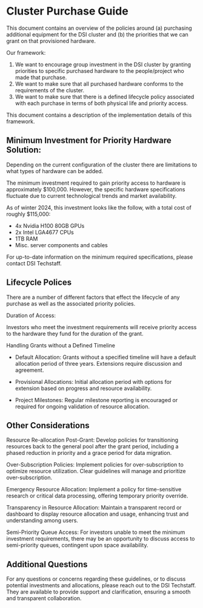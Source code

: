 # Cluster Purchase Guide

This document contains an overview of the policies around (a) purchasing additional equipment for the DSI cluster and (b) the priorities that we can grant on that provisioned hardware.

Our framework:
1. We want to encourage group investment in the DSI cluster by granting priorities to specific purchased hardware to the people/project who made that purchase.
2. We want to make sure that all purchased hardware conforms to the requirements of the cluster.
3. We want to make sure that there is a defined lifecycle policy associated with each purchase in terms of both physical life and priority access.

This document contains a description of the implementation details of this framework.

## Minimum Investment for Priority Hardware Solution:

Depending on the current configuration of the cluster there are limitations to what types of hardware can be added. 

The minimum investment required to gain priority access to hardware is approximately $100,000. However, the specific hardware specifications fluctuate due to current technological trends and market availability.

As of winter 2024, this investment looks like the follow, with a total cost of roughly \$115,000:

* 4x Nvidia H100 80GB GPUs
* 2x Intel LGA4677 CPUs
* 1TB RAM 
* Misc. server components and cables
    
For up-to-date information on the minimum required specifications, please contact DSI Techstaff.

## Lifecycle Polices

There are a number of different factors that effect the lifecycle of any purchase as well as the associated priority policies.

Duration of Access:

Investors who meet the investment requirements will receive priority access to the hardware they fund for the duration of the grant.

Handling Grants without a Defined Timeline

* Default Allocation: Grants without a specified timeline will have a default allocation period of three years. Extensions require discussion and agreement.

* Provisional Allocations: Initial allocation period with options for extension based on progress and resource availability.

* Project Milestones: Regular milestone reporting is encouraged or required for ongoing validation of resource allocation.

## Other Considerations

Resource Re-allocation Post-Grant: Develop policies for transitioning resources back to the general pool after the grant period, including a phased reduction in priority and a grace period for data migration.

Over-Subscription Policies: Implement policies for over-subscription to optimize resource utilization. Clear guidelines will manage and prioritize over-subscription.

Emergency Resource Allocation: Implement a policy for time-sensitive research or critical data processing, offering temporary priority override.

Transparency in Resource Allocation: Maintain a transparent record or dashboard to display resource allocation and usage, enhancing trust and understanding among users.

Semi-Priority Queue Access: For investors unable to meet the minimum investment requirements, there may be an opportunity to discuss access to semi-priority queues, contingent upon space availability.


## Additional Questions

For any questions or concerns regarding these guidelines, or to discuss potential investments and allocations, please reach out to the DSI Techstaff. They are available to provide support and clarification, ensuring a smooth and transparent collaboration.
